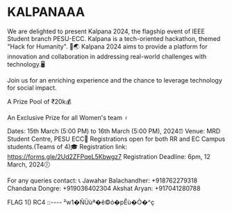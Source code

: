 # KALPANAAA
We are delighted to present Kalpana 2024, the flagship event of IEEE Student branch PESU-ECC. Kalpana is a tech-oriented hackathon, themed "Hack for Humanity". 🌳🌏 
Kalpana 2024 aims to provide a platform for innovation and collaboration in addressing real-world challenges with technology.🖥

Join us for an enriching experience and the chance to leverage technology for social impact.

A Prize Pool of ₹20k💰

An Exclusive Prize for all Women's team ♀

Dates: 15th March (5:00 PM) to 16th March (5:00 PM), 2024⏰
Venue: MRD Student Centre, PESU ECC🏫
Registrations open for both RR and EC Campus students.(Teams of 4)🎓
Registration link: https://forms.gle/2Ud2ZFPqeL5Kbwgz7
Registration Deadline: 6pm, 12 March, 2024🕕

For any queries contact: 📞
Jawahar Balachandher: +918762279318
Chandana Dongre: +919036402304
Akshat Aryan: +917041280788 




FLAG 1() RC4 ::----
²w1�ÑÜùª�ê©ó�pÊù�Ò�^ç
